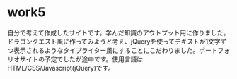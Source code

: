 # work5
自分で考えて作成したサイトです。学んだ知識のアウトプット用に作りました。ドラゴンクエスト風に作ってみようと考え、jQueryを使ってテキストが1文字ずつ表示されるようなタイプライター風にすることにこだわりました。ポートフォリオサイトの予定でしたが途中です。使用言語はHTML/CSS/Javascript(jQuery)です。
